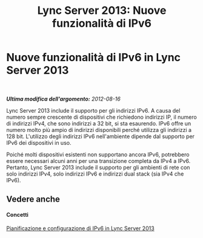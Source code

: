 ﻿---
title: 'Lync Server 2013: Nuove funzionalità di IPv6'
TOCTitle: Nuove funzionalità di IPv6
ms:assetid: fafe1ba6-5a58-4e74-bbf7-856ccc73490b
ms:mtpsurl: https://technet.microsoft.com/it-it/library/JJ205409(v=OCS.15)
ms:contentKeyID: 49302543
ms.date: 08/24/2015
mtps_version: v=OCS.15
ms.translationtype: HT
---

# Nuove funzionalità di IPv6 in Lync Server 2013

 

_**Ultima modifica dell'argomento:** 2012-08-16_

Lync Server 2013 include il supporto per gli indirizzi IPv6. A causa del numero sempre crescente di dispositivi che richiedono indirizzi IP, il numero di indirizzi IPv4, che sono indirizzi a 32 bit, si sta esaurendo. IPv6 offre un numero molto più ampio di indirizzi disponibili perché utilizza gli indirizzi a 128 bit. L'utilizzo degli indirizzi IPv6 nell'ambiente dipende dal supporto per IPv6 dei dispositivi in uso.

Poiché molti dispositivi esistenti non supportano ancora IPv6, potrebbero essere necessari alcuni anni per una transizione completa da IPv4 a IPv6. Pertanto, Lync Server 2013 include il supporto per gli ambienti di rete con solo indirizzi IPv4, solo indirizzi IPv6 e indirizzi dual stack (sia IPv4 che IPv6).

## Vedere anche

#### Concetti

[Pianificazione e configurazione di IPv6 in Lync Server 2013](lync-server-2013-planning-for-and-configuring-ipv6.md)

